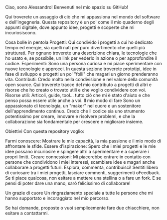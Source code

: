 Ciao, sono Alessandro!
Benvenuti nel mio spazio su GitHub!
  
Qui troverete un assaggio di ciò che mi appassiona nel mondo del software e dell'ingegneria. Questa repository è un po' come il mio quaderno degli appunti digitale, dove appunto idee, progetti e scoperte che mi incuriosiscono.

Cosa bolle in pentola
Progetti: Qui condivido i progetti a cui ho dedicato tempo ed energie, sia quelli nati per puro divertimento che quelli più strutturati. Per ognuno troverete una descrizione chiara, le tecnologie che ho usato e, se possibile, un link per vederlo in azione o per approfondire il codice.
Esperimenti: Sono una persona curiosa e mi piace sperimentare con nuove tecnologie e approcci. In questa sezione troverete prototipi, idee in fase di sviluppo e progetti un po' "folli" che magari un giorno prenderanno vita.
Contributi: Credo molto nella condivisione e nel valore della comunità open source. Qui troverete tracce del mio contributo a progetti di altri e risorse che ho creato o trovato utili e che voglio condividere con voi.
Risorse utili: Articoli, guide, tool... tutto ciò che mi è stato d'aiuto e che penso possa essere utile anche a voi.
Il mio modo di fare
Sono un appassionato di tecnologia, un "maker" nel cuore e un sostenitore dell'apprendimento continuo. Credo che il codice sia uno strumento potentissimo per creare, innovare e risolvere problemi, e che la collaborazione sia fondamentale per crescere e migliorare insieme.

Obiettivi
Con questa repository voglio:

Farmi conoscere: Mostrare le mie capacità, la mia passione e il mio modo di affrontare le sfide.
Essere d'ispirazione: Spero che i miei progetti e le mie idee possano incuriosire e spingere altri a sperimentare e a superare i propri limiti.
Creare connessioni: Mi piacerebbe entrare in contatto con persone che condividono i miei interessi, scambiare idee e magari anche collaborare a progetti futuri.
Esplora, commenta, contribuisci!
Sentiti libero di curiosare tra i miei progetti, lasciare commenti, suggerimenti oFeedback. Se ti piace qualcosa, non esitare a mettere una stellina o a fare un fork. E se pensi di poter dare una mano, sarò felicissimo di collaborare!

Un grazie di cuore
Un ringraziamento speciale a tutte le persone che mi hanno supportato e incoraggiato nel mio percorso.

Se hai domande, proposte o vuoi semplicemente fare due chiacchiere, non esitare a contattarmi.
